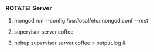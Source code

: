 ### ROTATE! Server

1) mongod run --config /usr/local/etc/mongod.conf --rest

2) supervisor server.coffee

3) nohup supervisor server.coffee > output.log &